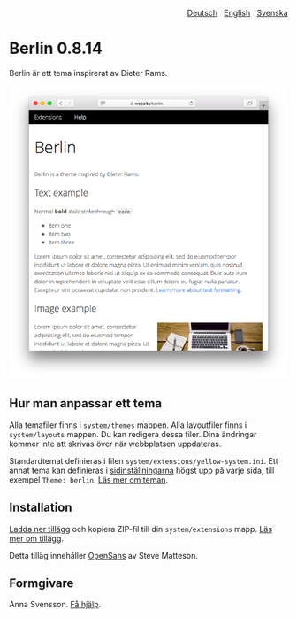 <p align="right"><a href="README-de.md">Deutsch</a> &nbsp; <a href="README.md">English</a> &nbsp; <a href="README-sv.md">Svenska</a></p>

# Berlin 0.8.14

Berlin är ett tema inspirerat av Dieter Rams.

<p align="center"><img src="berlin-screenshot.png?raw=true" alt="Skärmdump"></p>

## Hur man anpassar ett tema

Alla temafiler finns i `system/themes` mappen. Alla layoutfiler finns i `system/layouts` mappen. Du kan redigera dessa filer. Dina ändringar kommer inte att skrivas över när webbplatsen uppdateras.

Standardtemat definieras i filen `system/extensions/yellow-system.ini`. Ett annat tema kan definieras i [sidinställningarna](https://github.com/annaesvensson/yellow-core/tree/main/README-sv.md#inställningar-page) högst upp på varje sida, till exempel `Theme: berlin`. [Läs mer om teman](https://datenstrom.se/sv/yellow/help/how-to-customise-a-theme).

## Installation

[Ladda ner tillägg](https://github.com/annaesvensson/yellow-berlin/archive/main.zip) och kopiera ZIP-fil till din `system/extensions` mapp. [Läs mer om tillägg](https://github.com/annaesvensson/yellow-update/tree/main/README-sv.md).

Detta tilläg innehåller [OpenSans](https://fonts.google.com/specimen/Open+Sans) av Steve Matteson.

## Formgivare

Anna Svensson. [Få hjälp](https://datenstrom.se/sv/yellow/help/).

